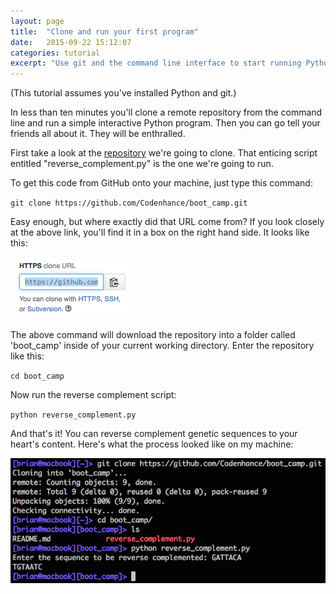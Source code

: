 ```yaml
---
layout: page
title:  "Clone and run your first program"
date:   2015-09-22 15:12:07
categories: tutorial
excerpt: "Use git and the command line interface to start running Python programs"
---
```


(This tutorial assumes you've installed Python and git.)

In less than ten minutes you'll clone a remote repository from the command line and run a simple interactive Python program. Then you can go tell your friends all about it. They will be enthralled.

First take a look at the <a href="https://github.com/Codenhance/boot_camp">repository</a> we're going to clone. That enticing script entitled "reverse_complement.py" is the one we're going to run.

To get this code from GitHub onto your machine, just type this command:

`git clone https://github.com/Codenhance/boot_camp.git`

Easy enough, but where exactly did that URL come from? If you look closely at the above link, you'll find it in a box on the right hand side. It looks like this:

![GitHub clone URL](/assets/github_clone_url.png)

The above command will download the repository into a folder called 'boot_camp' inside of your current working directory. Enter the repository like this:

`cd boot_camp`

Now run the reverse complement script:

`python reverse_complement.py`

And that's it! You can reverse complement genetic sequences to your heart's content. Here's what the process looked like on my machine:

![Screenshot of cloning and running reverse complement script](/assets/clone_and_run_reverse_complement.png)
